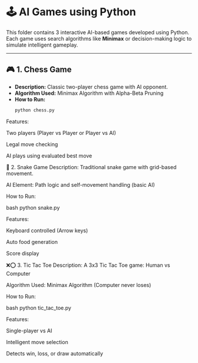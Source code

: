 # 🕹️ AI Games using Python

This folder contains 3 interactive AI-based games developed using Python. Each game uses search algorithms like **Minimax** or decision-making logic to simulate intelligent gameplay.

---

## 🎮 1. Chess Game

- **Description:** Classic two-player chess game with AI opponent.
- **Algorithm Used:** Minimax Algorithm with Alpha-Beta Pruning
- **How to Run:**  
  ```bash
  python chess.py
Features:

Two players (Player vs Player or Player vs AI)

Legal move checking

AI plays using evaluated best move

🐍 2. Snake Game
Description: Traditional snake game with grid-based movement.

AI Element: Path logic and self-movement handling (basic AI)

How to Run:

bash
python snake.py

Features:

Keyboard controlled (Arrow keys)

Auto food generation

Score display

❌⭕ 3. Tic Tac Toe
Description: A 3x3 Tic Tac Toe game: Human vs Computer

Algorithm Used: Minimax Algorithm (Computer never loses)

How to Run:

bash
python tic_tac_toe.py

Features:

Single-player vs AI

Intelligent move selection

Detects win, loss, or draw automatically

